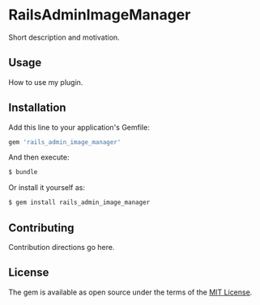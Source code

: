 # RailsAdminImageManager
Short description and motivation.

## Usage
How to use my plugin.

## Installation
Add this line to your application's Gemfile:

```ruby
gem 'rails_admin_image_manager'
```

And then execute:
```bash
$ bundle
```

Or install it yourself as:
```bash
$ gem install rails_admin_image_manager
```

## Contributing
Contribution directions go here.

## License
The gem is available as open source under the terms of the [MIT License](http://opensource.org/licenses/MIT).
